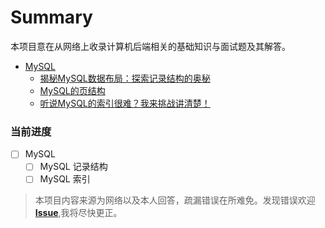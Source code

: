 # Summary

本项目意在从网络上收录计算机后端相关的基础知识与面试题及其解答。

- [MySQL](https://github.com/danmuking/backend-interview/tree/main/MySQL)
  - [揭秘MySQL数据布局：探索记录结构的奥秘](https://github.com/danmuking/backend-interview/blob/main/MySQL/1.MySQL%E7%9A%84%E8%AE%B0%E5%BD%95%E7%BB%93%E6%9E%84.md)
  - [MySQL的页结构](https://github.com/danmuking/backend-interview/blob/main/MySQL/2.MySQL%E7%9A%84%E9%A1%B5%E7%BB%93%E6%9E%84.md)
  - [听说MySQL的索引很难？我来挑战讲清楚！](https://github.com/danmuking/backend-interview/blob/main/MySQL/3.MySQL%E7%9A%84%E7%B4%A2%E5%BC%95.md)

### 当前进度

- [ ] MySQL
  - [ ] MySQL 记录结构
  - [ ] MySQL 索引

> 本项目内容来源为网络以及本人回答，疏漏错误在所难免。发现错误欢迎 **[Issue](https://github.com/danmuking/backend-interview)**,我将尽快更正。
